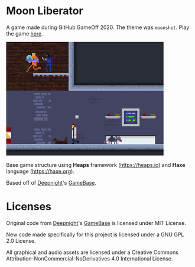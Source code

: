 # Moon Liberator

A game made during GitHub GameOff 2020. The theme was `moonshot`. Play the game [here](https://lehaine.com/moon-liberator).

![gif](/screenshots/shooting.gif)

Base game structure using **Heaps** framework (https://heaps.io) and **Haxe** language (https://haxe.org).

Based off of [Deepnight](https://deepnight.net/)'s [GameBase](https://github.com/deepnight/gameBase/).

# Licenses

Original code from [Deepnight](https://deepnight.net/)'s [GameBase](https://github.com/deepnight/gameBase/) is licensed under MIT License.

New code made specifically for this project is licensed under a GNU GPL 2.0 License.

All graphical and audio assets are licensed under a Creative Commons Attribution-NonCommercial-NoDerivatives 4.0 International License.
